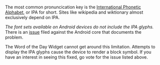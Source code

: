 The most common pronuncication key is the [International Phonetic Alphabet](http://en.wikipedia.org/wiki/International_Phonetic_Alphabet), or IPA for short. Sites like wikipedia and wiktionary almost exclusively depend on IPA.

_The font sets available on Android devices do not include the IPA glyphs._ There is an [issue](http://code.google.com/p/android/issues/detail?id=3167) filed against the Android core that documents the problem.

The Word of the Day Widget cannot get around this limitation. Attempts to display the IPA glyphs cause the device to render a block symbol. If you have an interest in seeing this fixed, go vote for the issue listed above.